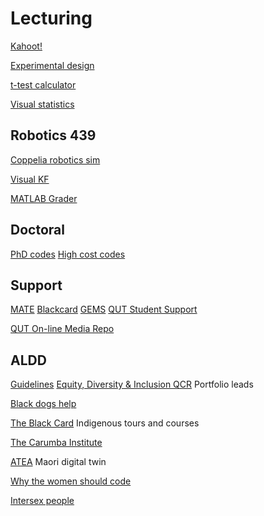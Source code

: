 # Lecturing
<!-- Lecturing and teaching links, incl. ALDD -->

[Kahoot!](https://kahoot.com/academy/study/)


[Experimental design](https://www.britannica.com/science/statistics/Experimental-design)

[t-test calculator](https://www.graphpad.com/quickcalcs/ttest2/)

[Visual statistics](https://seeing-theory.brown.edu/index.html)

## Robotics 439
[Coppelia robotics sim](https://www.coppeliarobotics.com/)

[Visual KF](https://www.bzarg.com/p/how-a-kalman-filter-works-in-pictures/)

[MATLAB Grader](https://grader.mathworks.com/)

## Doctoral
[PhD codes](https://www.abs.gov.au/ausstats/abs@.nsf/0/53B75DFA4C63C20ACA256AAF001FCA6F?opendocument)
[High cost codes](https://heimshelp.dese.gov.au/resources/reports/HDR-Course-Completions-Detailed-Report)

## Support
[MATE](https://matebystander.edu.au/)
[Blackcard](https://www.theblackcard.com.au/)
[GEMS](https://qutgems.wixsite.com/gems)
[QUT Student Support](https://www.qut.edu.au/study/student-life/support)

[QUT On-line Media Repo](https://mediahub.qut.edu.au/user-media)

## ALDD
[Guidelines](https://cms.qut.edu.au/__data/assets/pdf_file/0008/477143/qut-guidelines-for-aboriginal-torres-strait-islander-terminology.pdf)
[Equity, Diversity & Inclusion QCR](https://wiki.qut.edu.au/pages/viewpage.action?pageId=391493997) Portfolio leads 

[Black dogs help](https://www.blackdoginstitute.org.au/education-services/webinars/upcoming-community-webinars/)

[The Black Card](https://www.theblackcard.com.au/cultural-capability-program/) Indigenous tours and courses

[The Carumba Institute](https://www.qut.edu.au/research/carumba-institute)

[ATEA](https://www.sftichallenge.govt.nz/our-research/projects/spearhead/atea/) Maori digital twin

[Why the women should code](https://betterprogramming.pub/why-more-women-should-learn-how-to-code-and-how-you-can-start-3a255efe8fd3)

[Intersex people](https://youtu.be/SlT3u_CYTPk)
